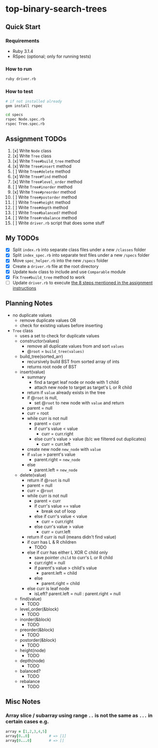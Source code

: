 # top-binary-search-trees

## Quick Start

### Requirements

- Ruby 3.1.4
- RSpec (optional; only for running tests)

### How to run

```bash
ruby driver.rb
```

### How to test

```bash
# if not installed already
gem install rspec

cd specs
rspec Node.spec.rb
rspec Tree.spec.rb
```

## Assignment TODOs

1. [x] Write `Node` class
1. [x] Write `Tree` class
1. [x] Write `Tree#build_tree` method
1. [x] Write `Tree#insert` method
1. [ ] Write `Tree#delete` method
1. [x] Write `Tree#find` method
1. [x] Write `Tree#level_order` method
1. [ ] Write `Tree#inorder` method
1. [x] Write `Tree#preorder` method
1. [ ] Write `Tree#postorder` method
1. [ ] Write `Tree#height` method
1. [ ] Write `Tree#depth` method
1. [ ] Write `Tree#balanced?` method
1. [ ] Write `Tree#rebalance` method
1. [ ] Write `driver.rb` script that does some stuff

## My TODOs

- [x] Split `index.rb` into separate class files under a new `/classes` folder
- [x] Split `index_spec.rb` into separate test files under a new `/specs` folder
- [x] Move `spec_helper.rb` into the new `/specs` folder
- [x] Create a `driver.rb` file at the root directory
- [x] Update `Node` class to include and use `Comparable` module
- [x] Fix `Tree#build_tree` method to work
- [ ] Update `driver.rb` to execute [the 8 steps mentioned in the assignment instructions](https://www.theodinproject.com/lessons/ruby-binary-search-trees#tie-it-all-together)

## Planning Notes

- no duplicate values
  - remove duplicate values OR
  - check for existing values before inserting
- `Tree` class
  - uses a set to check for duplicate values
  - constructor(values)
    - remove all duplicate values from and sort `values`
    - @`root` = `build_tree(values)`
  - build_tree(sorted_arr)
    - recursively build BST from sorted array of ints
    - returns root node of BST
  - insert(value)
    - summary
      - find a target leaf node or node with 1 child
      - attach new node to target as target's L or R child
    - return if `value` already exists in the tree
    - if @`root` is null,
      - set @`root` to new node with `value` and return
    - parent = null
    - curr = root
    - while curr is not null
      - parent = curr
      - if curr's value < value
        - curr = curr.right
      - else curr's value > value (b/c we filtered out duplicates)
        - curr = curr.left
    - create new node `new_node` with `value`
    - if `value` > parent's value
      - parent.right = `new_node`
    - else
      - parent.left = `new_node`
  - delete(value)
    - return if @`root` is null
    - parent = null
    - curr = @`root`
    - while curr is not null
      - parent = curr
      - if curr's value == value
        - break out of loop
      - else if curr's value < value
        - curr = curr.right
      - else curr's value > value
        - curr = curr.left
    - return if curr is null (means didn't find value)
    - if curr has L & R children
      - TODO
    - else if curr has either L XOR C child only
      - save pointer `child` to curr's L or R child
      - curr.right = null
      - if parent's value > child's value
        - parent.left = child
      - else
        - parent.right = child
    - else curr is leaf node
      - isLeft? parent.left = null : parent.right = null
  - find(value)
    - TODO
  - level_order(&block)
    - TODO
  - inorder(&block)
    - TODO
  - preorder(&block)
    - TODO
  - postorder(&block)
    - TODO
  - height(node)
    - TODO
  - depth(node)
    - TODO
  - balanced?
    - TODO
  - rebalance
    - TODO

## Misc Notes

### Array slice / subarray using range `..` is not the same as `...` in certain cases e.g.

```ruby
array = [1,2,3,4,5]
array[0..0]         # => [1]
array[0...0]        # => []
```
